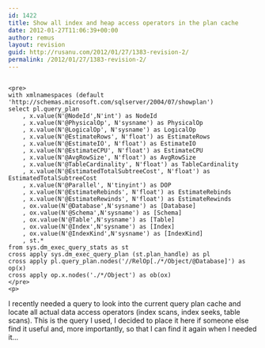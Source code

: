 ```yaml
---
id: 1422
title: Show all index and heap access operators in the plan cache
date: 2012-01-27T11:06:39+00:00
author: remus
layout: revision
guid: http://rusanu.com/2012/01/27/1383-revision-2/
permalink: /2012/01/27/1383-revision-2/
---
```


<code class="prettyprint lang-sql">
&lt;pre>
with xmlnamespaces (default 'http://schemas.microsoft.com/sqlserver/2004/07/showplan')
select pl.query_plan
	, x.value(N'@NodeId',N'int') as NodeId
	, x.value(N'@PhysicalOp', N'sysname') as PhysicalOp
	, x.value(N'@LogicalOp', N'sysname') as LogicalOp
	, x.value(N'@EstimateRows', N'float') as EstimateRows
	, x.value(N'@EstimateIO', N'float') as EstimateIO
	, x.value(N'@EstimateCPU', N'float') as EstimateCPU
	, x.value(N'@AvgRowSize', N'float') as AvgRowSize
	, x.value(N'@TableCardinality', N'float') as TableCardinality
	, x.value(N'@EstimatedTotalSubtreeCost', N'float') as EstimatedTotalSubtreeCost
	, x.value(N'@Parallel', N'tinyint') as DOP
	, x.value(N'@EstimateRebinds', N'float') as EstimateRebinds
	, x.value(N'@EstimateRewinds', N'float') as EstimateRewinds
	, ox.value(N'@Database',N'sysname') as [Database]
	, ox.value(N'@Schema',N'sysname') as [Schema]
	, ox.value(N'@Table',N'sysname') as [Table]
	, ox.value(N'@Index',N'sysname') as [Index]
	, ox.value(N'@IndexKind',N'sysname') as [IndexKind]
	, st.*
from sys.dm_exec_query_stats as st
cross apply sys.dm_exec_query_plan (st.plan_handle) as pl
cross apply pl.query_plan.nodes('//RelOp[./*/Object/@Database]') as op(x)
cross apply op.x.nodes('./*/Object') as ob(ox)
&lt;/pre>
&lt;p></code>

I recently needed a query to look into the current query plan cache and locate all actual data access operators (index scans, index seeks, table scans). This is the query I used, I decided to place it here if someone else find it useful and, more importantly, so that I can find it again when I needed it&#8230;